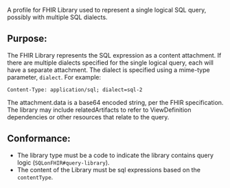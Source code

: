 A profile for FHIR Library used to represent a single logical SQL query,
possibly with multiple SQL dialects.

## Purpose: 

The FHIR Library represents the SQL expression as a content attachment. If there
are multiple dialects specified for the single logical query, each will have a
separate attachment. The dialect is specified using a mime-type parameter,
`dialect`. For example:

```
Content-Type: application/sql; dialect=sql-2
``` 

The attachment.data is a base64 encoded string, per the FHIR specification. The
library may include relatedArtifacts to refer to ViewDefinition dependencies or
other resources that relate to the query.

## Conformance:

* The library type must be a code to indicate the library contains query logic
(`SQLonFHIR#query-library`).
* The content of the Library must be sql
expressions based on the `contentType`.